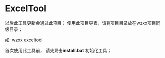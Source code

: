 # ExcelTool

以后此工具更新会通过此项目；
使用此项目导表，请将项目目录放在wzxx项目同级目录；

如:
wzxx
exceltool


首次使用此工具前， 请先双击**install.bat** 初始化工具；